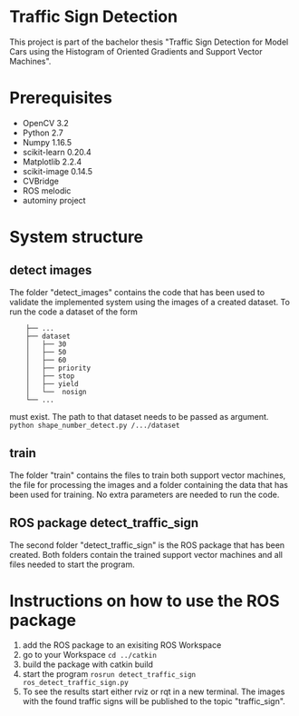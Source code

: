 # Traffic Sign Detection

This project is part of the bachelor thesis "Traffic Sign Detection for Model Cars using the Histogram of Oriented Gradients and Support Vector Machines".

# Prerequisites

- OpenCV 3.2
- Python 2.7
- Numpy 1.16.5
- scikit-learn 0.20.4
- Matplotlib 2.2.4
- scikit-image 0.14.5
- CVBridge
- ROS melodic
- autominy project


# System structure

## detect images
The folder "detect_images" contains the code that has been used to validate the implemented system using the images of a created dataset.
To run the code a dataset of the form
```	.
	├── ...
	├── dataset
	│   ├── 30
	│   ├── 50
	│   ├── 60
	│   ├── priority
	│   ├── stop
	│   ├── yield
	│   └──  nosign
	└── ...
```
must exist. The path to that dataset needs to be passed as argument.
   ```python shape_number_detect.py /.../dataset ```

## train
The folder "train" contains the files to train both support vector machines, the file for processing the images and a folder containing the data that has been used for training.
No extra parameters are needed to run the code.

## ROS package detect_traffic_sign
The second folder "detect_traffic_sign" is the ROS package that has been created.
Both folders contain the trained support vector machines and all files needed to start the program.

# Instructions on how to use the ROS package
1. add the ROS package to an exisiting ROS Workspace
2. go to your Workspace
   ```cd ../catkin```
3. build the package with catkin build
4. start the program
   ```rosrun detect_traffic_sign ros_detect_traffic_sign.py```
3. To see the results start either rviz or rqt in a new terminal. The images with the found traffic signs will be published to the topic "traffic_sign".
